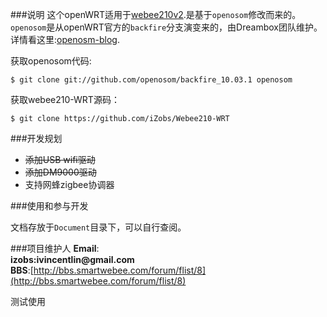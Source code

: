 ###说明
这个openWRT适用于[webee210v2](http://item.taobao.com/item.htm?spm=a1z10.1.w137644-4695488339.39.5l8ps4&id=22542251170).是基于`openosom`修改而来的。`openosom`是从openWRT官方的`backfire`分支演变来的，由Dreambox团队维护。详情看这里:[openosm-blog](http://www.openosom.org/).

获取openosom代码:                     

	$ git clone git://github.com/openosom/backfire_10.03.1 openosom

获取webee210-WRT源码：                 

	$ git clone https://github.com/iZobs/Webee210-WRT

###开发规划
- ~~添加USB wifi驱动~~
- ~~添加DM9000驱动~~
- 支持网蜂zigbee协调器


###使用和参与开发

文档存放于`Document`目录下，可以自行查阅。                   

###项目维护人
__Email__:                                    
__izobs:ivincentlin@gmail.com__                      
__BBS__:[http://bbs.smartwebee.com/forum/flist/8](http://bbs.smartwebee.com/forum/flist/8)


测试使用
